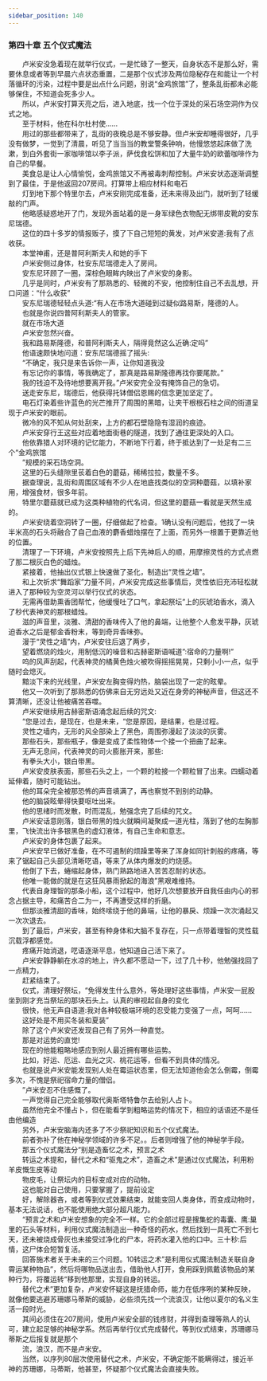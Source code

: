 ```yaml
---
sidebar_position: 140
---
```

### 第四十章 五个仪式魔法  


　　卢米安没急着现在就举行仪式，一是忙碌了一整天，自身状态不是那么好，需要休息或者等到早晨六点状态重置，二是那个仪式涉及两位隐秘存在和能让一个村落循环的污染，过程中要是出点什么问题，别说“金鸡旅馆”了，整条乱街都未必能够保住，不知道会死多少人。  
　　所以，卢米安打算天亮之后，进入地底，找一个位于深处的采石场空洞作为仪式之地。  
　　至于材料，他在科尔杜村使……  
　　用过的那些都带来了，乱街的夜晚总是不够安静。但卢米安却睡得很好，几乎没有做梦，一觉到了清晨，听见了当当当的教堂警条钟响，他慢悠悠起床做了洗漱，到白外套街一家咖啡馆以李子派，萨伐食松饼和加了大量牛奶的欧蕾咖啡作为自己的早餐。  
　　美食总是让人心情愉悦，金鸡旅馆又不再被毒刺帮控制。卢米安状态逐渐调整到了最佳，于是他返回207房间。打算带上相应材料和电石  
　　灯到地下那个特里尔去，卢米安刚完成准备，还未来得及出门，就听到了轻缓敲的门声。  
　　他略感疑惑地开了门，发现外面站着的是一身军绿色衣物配无绑带皮靴的安东尼瑞德。  
　　这位的四十多岁的情报贩子，摸了下自己短短的黄发，对卢米安道:我有了点收获。  
　　本堂神甫，还是普阿利斯夫人和她的手下  
　　卢米安侧过身体，杜安东尼瑞德走入了房间。  
　　安东尼环顾了一圈，深棕色眼眸内映出了卢米安的身影。  
　　几乎是同时，卢米安有了那熟悉的、轻微的不安，他控制住自己不去乱想，开口问道：“什么收获”  
　　安东尼瑞德轻轻点头道:“有人在市场大道碰到过疑似路易斯，隆德的人。  
　　也就是你说四普阿利斯夫人的管家。  
　　就在市场大道  
　　卢米安忽然兴奋。  
　　我和路易斯隆德，和普阿利斯夫人，隔得竟然这么近确:定吗”  
　　他语速颇快地问道：安东尼瑞德摇了摇头:  
　　“不确定，我只是来告诉你一声，让你知道我没  
　　有忘记你的事情，等我确定了，那真是路易斯隆德再找你要尾款。”  
　　我的钱迫不及待地想要离开我。”卢米安完全没有掩饰自己的急切。  
　　送走安东尼，瑞德后，他获得托钵僧侣恩赐的信念更加坚定了。  
　　电石灯染着些许蓝色的光芒推开了周围的黑暗，让夹干根根石柱之间的街道呈现于卢米安的眼前。  
　　微冷的风不知从何处刮来，上方的都石壁隐隐有湿润的痕迹。  
　　卢米安穿行王这些对应着地面街巷的隧道，找到了通往更深处的入口。  
　　他依靠猎人对环境的记忆能力，不断地下行着，终于抵达到了一处足有二三个“金鸡旅馆  
　　”规模的采石场空洞。  
　　这里的石头缝隙里苌着白色的蘑菇，稀稀拉拉，数量不多。  
　　据查理说，乱街和周围区域有不少人在地底找类似的空洞种蘑菇，以填补家用，增强食材，很多年前。  
　　特里尔蘑菇就已成为这类种植物的代名词，但这里的蘑菇一看就是天然生成的。  
　　卢米安绕着空洞转了一圈，仔细做起了检查。1确认没有问题后，他找了一块半米高的石头将融合了自己血液的麝香蜡烛摆在了上面，而另外一根置于更靠近他的位置。  
　　清理了一下环境，卢米安按照先上后下先神后人的顺，用摩擦灵性的方式点燃了那二根灰白色的蜡烛。  
　　紧接着，他抽出仪式银上快速做了圣化，制造出“灵性之墙”。  
　　和上次祈求“舞蹈家”力量不同，卢米安完成这些事情后，灵性依旧充沛轻松就进入了那种较为空灵河以举行仪式的状态。  
　　无需再借助熏香团帮忙，他缓慢吐了口气，拿起祭坛”上的灰琥珀香水，滴入了秒代表神灵的那根蜡烛。  
　　滋的声音里，淡雅、清甜的香味传入了他的鼻端，让他整个人愈发平静，灰琥迫香水之后是郁金香粉末，等到奇异香味弥。  
　　漫于“灵性之墙”内，卢米安往后退了两步，  
　　望着燃烧的烛火，用制低沉的噪音和古赫密斯语喊道”:宿命的力量啊!”  
　　呜的风声刮起，代表神灵的橘黄色烛火被吹得摇摇晃晃，只剩小小一点，似乎随时会熄灭。  
　　黯淡下来的光线里，卢米安左胸变得灼热，脑袋出现了一定的眩晕。  
　　他又一次听到了那熟悉的仿佛来自无穷远处又近在身旁的神秘声音，但这还不算清晰，还没让他被痛苦吞噬。  
　　卢米安继续用古赫密斯语涌念起后续的咒文:  
　　“您是过去，是现在，也是未来，“您是原因，是结果，也是过程。  
　　灵性之墙内，无形的风全部染上了黑色，周围弥漫起了淡淡的灰雾。  
　　那些石头，那些瓶子，像是变成了柔性物体一个接一个扭曲了起来。  
　　无声无息间，代表神灵的司火膨胀开来，那些:  
　　有拳头大小，银白带黑。  
　　卢米安皮肤表面，那些石头之上，一个颗的粒接一个颗粒冒了出来。四蠕动着延伸着，随时可能钻出。  
　　他的耳朵完全被那恐怖的声音填满了，再也察觉不到别的动静。  
　　他的脑袋眩晕得快要呕吐出来。  
　　他的思绪时而发散，时而混乱，勉强念完了后续的咒文。  
　　卢米安话意刚落，银白带黑的烛火就瞬间凝聚成一道光柱，落到了他的左胸那里，飞快流出许多银黑色的虚幻液体，有自己生命和意志。  
　　卢米安的身体包裹了起来。  
　　卢米安早已做好准备，在不可遏制的烦躁里等来了浑身如同针刺般的疼痛，等来了锯起自己头部见清晰呓语，等来了从体内爆发的灼烧感。  
　　他倒了下去，蜷缩起身体，熟门熟路地进入苦苦忍耐的状态。  
　　他唯一能做的就是在这狂风暴雨掀起的海浪”黑艰难维持。  
　　代表自身理智的那条小船，这个过程中，他好几次想要放开自我任由内心的邪念占据主导，和痛苦合二为一，不再遭受这样的折磨。  
　　但那淡雅清甜的香味，始终嗦绕于他的鼻端，让他的暴戾、烦躁一次次涌起又一次次退去。  
　　到了最后，卢米安，甚至有种身体和大脑不复存在，只一点带着理智的灵性载沉载浮都感觉。  
　　疼痛开始消退，呓语逐渐平息，他知道自己活下来了。  
　　卢米安静静躺在水凉的地上，许久都不愿动一下，过了几十秒，他勉强找回了一点精力，  
　　赶紧结束了。  
　　仪式，清理好祭坛，“免得发生什么意外，等处理好这些事情，卢米安一屁股坐到刚才充当祭坛的那块石头上。认真的审视起自身的变化  
　　很快，他无声自语道:我对各种较极端环境的忍受能力变强了一点，呵呵……  
　　这好处是不用买冬装和夏装”  
　　除了这个卢米安还发现自己有了另外一种直觉。  
　　那是对运势的直觉!  
　　现在的他能粗略地感应到别人最近拥有哪些运势。  
　　比如，好运、厄运、血光之灾、桃花运等，但看不到具体的情况。  
　　也就是说卢米安能发现别人处在霉运状态里，但无法知道他会怎么倒霉，倒霉多次，不愧是祭祀宿命力量的僧侣。  
　　”卢米安忍不住感慨了。  
　　一声觉得自己完全能够取代奥斯塔特鲁尔去给别人占卜。  
　　虽然他完全不懂占卜，但在能看学到粗略运势的情况下，相应的话语还不是任由他编造  
　　另外，卢米安脑海内还多了不少祭祀知识和五个仪式魔法。  
　　前者弥补了他在神秘学领域的许多不足。。后者则增强了他的神秘学手段。  
　　那五个仪式魔法分“别是造畜忆之术，预言之术  
　　转运之术提和，替代之术和“驱鬼之术”，造畜之术”是通过仪式魔法，利用粉羊皮慨生皮等动  
　　物皮毛，让祭坛内的目标变成对应的动物。  
　　这也能对自己使用，只要掌握了，提前设定  
　　好，解除器吝，或者等到仪式效果结束，就能变回人类身体，而变成动物时，基本无法说话，也不能使用绝大部分超凡能力。  
　　“预言之术和卢米安想象的完全不一样。它的全部过程是搜集蛇的毒囊、鹰:巢里的石头等材料，利用仪式魔法制造出一种奇怪的药水，然后找到一具死亡不到七天，还未被烧成骨灰也未接受过净化的尸本，将药水灌入他的口中。三十秒:后情，这尸体会短暂复活。  
　　回答施术者关于未来的三个问题。10转运之术”是利用仪式魔法制造关联自身霄运某种物品”，然后将哪物品送出去，借助他人打开，食用踩到佩戴该物品的某种行为，将覆运转“移到他那里，实现自身的转运。  
　　替代之术”更加复杂，卢米安怀疑这是抚猎命师，能力在低序咧的某种反映，就像他要逃避苏珊娜马蒂斯的威胁，必些须先找一个流浪汉，让他以夏尔的名义生活一段时光。  
　　其间必须住在207房间，使用卢米安全部的钱疼财，并得到查理等熟人的认可，建立起足够的神秘学系。然后再举行仪式完成替代，等到仪式结束，苏珊娜马蒂斯之后报复就是那个  
　　流，浪汉，而不是卢米安。  
　　当然，以序列80层次使用替代之术，卢米安，不确定能不能瞒得过，接近半神的苏珊娜，马蒂斯，他甚至，怀疑那个仪式魔法会直接失败。  

